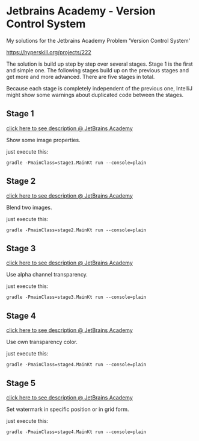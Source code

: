 # Jetbrains Academy - Version Control System

My solutions for the Jetbrains Academy Problem 'Version Control System'

https://hyperskill.org/projects/222

The solution is build up step by step over several stages. 
Stage 1 is the first and simple one. The following stages 
build up on the previous stages and get more and more advanced.
There are five stages in total.

Because each stage is completely independent of the previous one,
IntelliJ might show some warnings about duplicated code between 
the stages.

## Stage 1

[click here to see description @ JetBrains Academy](https://hyperskill.org/projects/222/stages/1112/implement)

Show some image properties.

just execute this:

    gradle -PmainClass=stage1.MainKt run --console=plain

## Stage 2

[click here to see description @ JetBrains Academy](https://hyperskill.org/projects/222/stages/1113/implement)

Blend two images.

just execute this:

    gradle -PmainClass=stage2.MainKt run --console=plain

## Stage 3

[click here to see description @ JetBrains Academy](https://hyperskill.org/projects/222/stages/1114/implement)

Use alpha channel transparency.

just execute this:

    gradle -PmainClass=stage3.MainKt run --console=plain

## Stage 4

[click here to see description @ JetBrains Academy](https://hyperskill.org/projects/222/stages/1115/implement)

Use own transparency color.

just execute this:

    gradle -PmainClass=stage4.MainKt run --console=plain

## Stage 5

[click here to see description @ JetBrains Academy](https://hyperskill.org/projects/222/stages/1116/implement)

Set watermark in specific position or in grid form.

just execute this:

    gradle -PmainClass=stage4.MainKt run --console=plain
